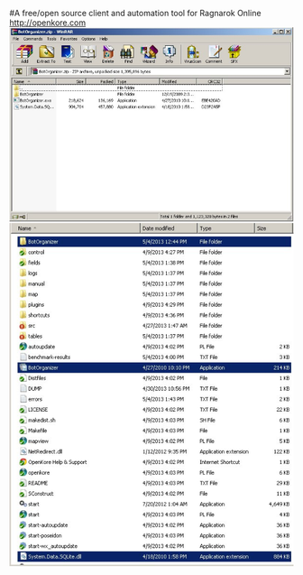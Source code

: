 #A free/open source client and automation tool for Ragnarok Online http://openkore.com
![botorganizer logo](https://github.com/Sekiryuutei/BotOrganizer/blob/master/Examples/img/botorganizer.jpg)
![botorganizer logo2](https://github.com/Sekiryuutei/BotOrganizer/blob/master/Examples/img/botorganizer2.jpg)
